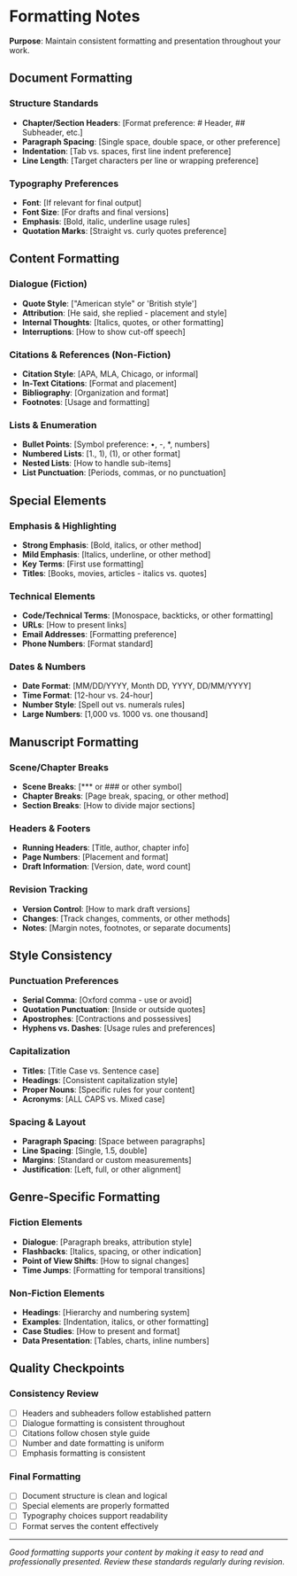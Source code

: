# Formatting Notes

**Purpose**: Maintain consistent formatting and presentation throughout your work.

## Document Formatting

### Structure Standards
- **Chapter/Section Headers**: [Format preference: # Header, ## Subheader, etc.]
- **Paragraph Spacing**: [Single space, double space, or other preference]
- **Indentation**: [Tab vs. spaces, first line indent preference]
- **Line Length**: [Target characters per line or wrapping preference]

### Typography Preferences
- **Font**: [If relevant for final output]
- **Font Size**: [For drafts and final versions]
- **Emphasis**: [Bold, italic, underline usage rules]
- **Quotation Marks**: [Straight vs. curly quotes preference]

## Content Formatting

### Dialogue (Fiction)
- **Quote Style**: ["American style" or 'British style']
- **Attribution**: [He said, she replied - placement and style]
- **Internal Thoughts**: [Italics, quotes, or other formatting]
- **Interruptions**: [How to show cut-off speech]

### Citations & References (Non-Fiction)
- **Citation Style**: [APA, MLA, Chicago, or informal]
- **In-Text Citations**: [Format and placement]
- **Bibliography**: [Organization and format]
- **Footnotes**: [Usage and formatting]

### Lists & Enumeration
- **Bullet Points**: [Symbol preference: •, -, *, numbers]
- **Numbered Lists**: [1., 1), (1), or other format]
- **Nested Lists**: [How to handle sub-items]
- **List Punctuation**: [Periods, commas, or no punctuation]

## Special Elements

### Emphasis & Highlighting
- **Strong Emphasis**: [Bold, italics, or other method]
- **Mild Emphasis**: [Italics, underline, or other method]
- **Key Terms**: [First use formatting]
- **Titles**: [Books, movies, articles - italics vs. quotes]

### Technical Elements
- **Code/Technical Terms**: [Monospace, backticks, or other formatting]
- **URLs**: [How to present links]
- **Email Addresses**: [Formatting preference]
- **Phone Numbers**: [Format standard]

### Dates & Numbers
- **Date Format**: [MM/DD/YYYY, Month DD, YYYY, DD/MM/YYYY]
- **Time Format**: [12-hour vs. 24-hour]
- **Number Style**: [Spell out vs. numerals rules]
- **Large Numbers**: [1,000 vs. 1000 vs. one thousand]

## Manuscript Formatting

### Scene/Chapter Breaks
- **Scene Breaks**: [*** or ### or other symbol]
- **Chapter Breaks**: [Page break, spacing, or other method]
- **Section Breaks**: [How to divide major sections]

### Headers & Footers
- **Running Headers**: [Title, author, chapter info]
- **Page Numbers**: [Placement and format]
- **Draft Information**: [Version, date, word count]

### Revision Tracking
- **Version Control**: [How to mark draft versions]
- **Changes**: [Track changes, comments, or other methods]
- **Notes**: [Margin notes, footnotes, or separate documents]

## Style Consistency

### Punctuation Preferences
- **Serial Comma**: [Oxford comma - use or avoid]
- **Quotation Punctuation**: [Inside or outside quotes]
- **Apostrophes**: [Contractions and possessives]
- **Hyphens vs. Dashes**: [Usage rules and preferences]

### Capitalization
- **Titles**: [Title Case vs. Sentence case]
- **Headings**: [Consistent capitalization style]
- **Proper Nouns**: [Specific rules for your content]
- **Acronyms**: [ALL CAPS vs. Mixed case]

### Spacing & Layout
- **Paragraph Spacing**: [Space between paragraphs]
- **Line Spacing**: [Single, 1.5, double]
- **Margins**: [Standard or custom measurements]
- **Justification**: [Left, full, or other alignment]

## Genre-Specific Formatting

### Fiction Elements
- **Dialogue**: [Paragraph breaks, attribution style]
- **Flashbacks**: [Italics, spacing, or other indication]
- **Point of View Shifts**: [How to signal changes]
- **Time Jumps**: [Formatting for temporal transitions]

### Non-Fiction Elements
- **Headings**: [Hierarchy and numbering system]
- **Examples**: [Indentation, italics, or other formatting]
- **Case Studies**: [How to present and format]
- **Data Presentation**: [Tables, charts, inline numbers]

## Quality Checkpoints

### Consistency Review
- [ ] Headers and subheaders follow established pattern
- [ ] Dialogue formatting is consistent throughout
- [ ] Citations follow chosen style guide
- [ ] Number and date formatting is uniform
- [ ] Emphasis formatting is consistent

### Final Formatting
- [ ] Document structure is clean and logical
- [ ] Special elements are properly formatted
- [ ] Typography choices support readability
- [ ] Format serves the content effectively

---

*Good formatting supports your content by making it easy to read and professionally presented. Review these standards regularly during revision.*